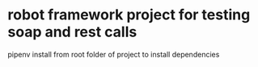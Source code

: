# robot framework project for testing soap and rest calls

pipenv install from root folder of project to install dependencies
